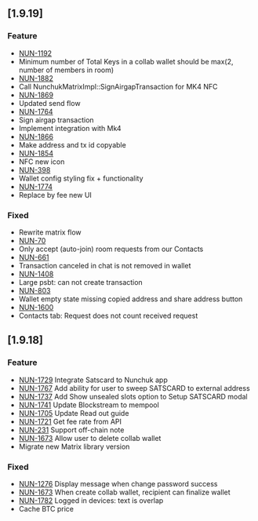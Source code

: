 ## [1.9.19]

### Feature

- [NUN-1192](https://nunchuck.atlassian.net/browse/NUN-1192)
- Minimum number of Total Keys in a collab wallet should be max(2, number of members in room)
- [NUN-1882](https://nunchuck.atlassian.net/browse/NUN-1882)
- Call NunchukMatrixImpl::SignAirgapTransaction for MK4 NFC
- [NUN-1869](https://nunchuck.atlassian.net/browse/NUN-1869)
- Updated send flow
- [NUN-1764](https://nunchuck.atlassian.net/browse/NUN-1764)
- Sign airgap transaction
- Implement integration with Mk4
- [NUN-1866](https://nunchuck.atlassian.net/browse/NUN-1866)
- Make address and tx id copyable
- [NUN-1854](https://nunchuck.atlassian.net/browse/NUN-1854)
- NFC new icon
- [NUN-398](https://nunchuck.atlassian.net/browse/NUN-398)
- Wallet config styling fix + functionality
- [NUN-1774](https://nunchuck.atlassian.net/browse/NUN-1774)
- Replace by fee new UI

### Fixed

- Rewrite matrix flow
- [NUN-70](https://nunchuck.atlassian.net/browse/NUN-70)
- Only accept (auto-join) room requests from our Contacts
- [NUN-661](https://nunchuck.atlassian.net/browse/NUN-661)
- Transaction canceled in chat is not removed in wallet
- [NUN-1408](https://nunchuck.atlassian.net/browse/NUN-1408)
- Large psbt: can not create transaction
- [NUN-803](https://nunchuck.atlassian.net/browse/NUN-803)
- Wallet empty state missing copied address and share address button
- [NUN-1600](https://nunchuck.atlassian.net/browse/NUN-1600)
- Contacts tab: Request does not count received request

## [1.9.18]

### Feature

- [NUN-1729](https://nunchuck.atlassian.net/browse/NUN-1729)
  Integrate Satscard to Nunchuk app
- [NUN-1767](https://nunchuck.atlassian.net/browse/NUN-1767)
  Add ability for user to sweep SATSCARD to external address
- [NUN-1737](https://nunchuck.atlassian.net/browse/NUN-1737)
  Add Show unsealed slots option to Setup SATSCARD modal
- [NUN-1741](https://nunchuck.atlassian.net/browse/NUN-1741) Update Blockstream to mempool
- [NUN-1705](https://nunchuck.atlassian.net/browse/NUN-1705) Update Read out guide
- [NUN-1721](https://nunchuck.atlassian.net/browse/NUN-1721) Get fee rate from API
- [NUN-231](https://nunchuck.atlassian.net/browse/NUN-231) Support off-chain note
- [NUN-1673](https://nunchuck.atlassian.net/browse/NUN-1673) Allow user to delete collab wallet
- Migrate new Matrix library version

### Fixed

- [NUN-1276](https://nunchuck.atlassian.net/browse/NUN-1276) Display message when change password success
- [NUN-1673](https://nunchuck.atlassian.net/browse/NUN-1673) When create collab wallet, recipient can finalize wallet
- [NUN-1782](https://nunchuck.atlassian.net/browse/NUN-1782) Logged in devices: text is overlap
- Cache BTC price